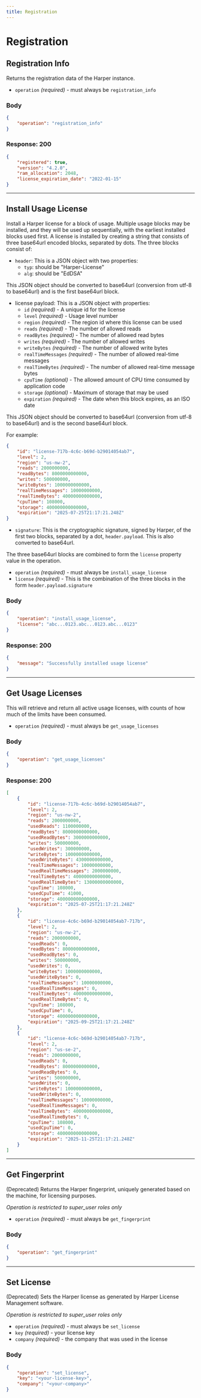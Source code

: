 ```yaml
---
title: Registration
---
```


# Registration

## Registration Info

Returns the registration data of the Harper instance.

- `operation` _(required)_ - must always be `registration_info`

### Body

```json
{
	"operation": "registration_info"
}
```

### Response: 200

```json
{
	"registered": true,
	"version": "4.2.0",
	"ram_allocation": 2048,
	"license_expiration_date": "2022-01-15"
}
```

---

## Install Usage License

Install a Harper license for a block of usage. Multiple usage blocks may be installed, and they will be used up sequentially, with the earliest installed blocks used first. A license is installed
by creating a string that consists of three base64url encoded blocks, separated by dots. The three blocks consist of:

- `header`: This is a JSON object with two properties:
  - `typ`: should be "Harper-License"
  - `alg`: should be "EdDSA"

This JSON object should be converted to base64url (conversion from utf-8 to base64url) and is the first base64url block.

- license payload: This is a JSON object with properties:
  - `id` _(required)_ - A unique id for the license
  - `level` _(required)_ - Usage level number
  - `region` _(required)_ - The region id where this license can be used
  - `reads` _(required)_ - The number of allowed reads
  - `readBytes` _(required)_ - The number of allowed read bytes
  - `writes` _(required)_ - The number of allowed writes
  - `writeBytes` _(required)_ - The number of allowed write bytes
  - `realTimeMessages` _(required)_ - The number of allowed real-time messages
  - `realTimeBytes` _(required)_ - The number of allowed real-time message bytes
  - `cpuTime` _(optional)_ - The allowed amount of CPU time consumed by application code
  - `storage` _(optional)_ - Maximum of storage that may be used
  - `expiration` _(required)_ - The date when this block expires, as an ISO date

This JSON object should be converted to base64url (conversion from utf-8 to base64url) and is the second base64url block.

For example:

```json
{
	"id": "license-717b-4c6c-b69d-b29014054ab7",
	"level": 2,
	"region": "us-nw-2",
	"reads": 2000000000,
	"readBytes": 8000000000000,
	"writes": 500000000,
	"writeBytes": 1000000000000,
	"realTimeMessages": 10000000000,
	"realTimeBytes": 40000000000000,
	"cpuTime": 108000,
	"storage": 400000000000000,
	"expiration": "2025-07-25T21:17:21.248Z"
}
```

- `signature`: This is the cryptographic signature, signed by Harper, of the first two blocks, separated by a dot, `header.payload`. This is also converted to base64url.

The three base64url blocks are combined to form the `license` property value in the operation.

- `operation` _(required)_ - must always be `install_usage_license`
- `license` _(required)_ - This is the combination of the three blocks in the form `header.payload.signature`

### Body

```json
{
	"operation": "install_usage_license",
	"license": "abc...0123.abc...0123.abc...0123"
}
```

### Response: 200

```json
{
	"message": "Successfully installed usage license"
}
```

---

## Get Usage Licenses

This will retrieve and return all active usage licenses, with counts of how much of the limits have been consumed.

- `operation` _(required)_ - must always be `get_usage_licenses`

### Body

```json
{
	"operation": "get_usage_licenses"
}
```

### Response: 200

```json
[
	{
		"id": "license-717b-4c6c-b69d-b29014054ab7",
		"level": 2,
		"region": "us-nw-2",
		"reads": 2000000000,
		"usedReads": 1100000000,
		"readBytes": 8000000000000,
		"usedReadBytes": 3000000000000,
		"writes": 500000000,
		"usedWrites": 300000000,
		"writeBytes": 1000000000000,
		"usedWriteBytes": 4300000000000,
		"realTimeMessages": 10000000000,
		"usedRealTimeMessages": 2000000000,
		"realTimeBytes": 40000000000000,
		"usedRealTimeBytes": 13000000000000,
		"cpuTime": 108000,
		"usedCpuTime": 41000,
		"storage": 400000000000000,
		"expiration": "2025-07-25T21:17:21.248Z"
	},
	{
		"id": "license-4c6c-b69d-b29014054ab7-717b",
		"level": 2,
		"region": "us-nw-2",
		"reads": 2000000000,
		"usedReads": 0,
		"readBytes": 8000000000000,
		"usedReadBytes": 0,
		"writes": 500000000,
		"usedWrites": 0,
		"writeBytes": 1000000000000,
		"usedWriteBytes": 0,
		"realTimeMessages": 10000000000,
		"usedRealTimeMessages": 0,
		"realTimeBytes": 40000000000000,
		"usedRealTimeBytes": 0,
		"cpuTime": 108000,
		"usedCpuTime": 0,
		"storage": 400000000000000,
		"expiration": "2025-09-25T21:17:21.248Z"
	},
	{
		"id": "license-4c6c-b69d-b29014054ab7-717b",
		"level": 2,
		"region": "us-se-2",
		"reads": 2000000000,
		"usedReads": 0,
		"readBytes": 8000000000000,
		"usedReadBytes": 0,
		"writes": 500000000,
		"usedWrites": 0,
		"writeBytes": 1000000000000,
		"usedWriteBytes": 0,
		"realTimeMessages": 10000000000,
		"usedRealTimeMessages": 0,
		"realTimeBytes": 40000000000000,
		"usedRealTimeBytes": 0,
		"cpuTime": 108000,
		"usedCpuTime": 0,
		"storage": 400000000000000,
		"expiration": "2025-11-25T21:17:21.248Z"
	}
]
```

---

## Get Fingerprint

(Deprecated)
Returns the Harper fingerprint, uniquely generated based on the machine, for licensing purposes.

_Operation is restricted to super_user roles only_

- `operation` _(required)_ - must always be `get_fingerprint`

### Body

```json
{
	"operation": "get_fingerprint"
}
```

---

## Set License

(Deprecated)
Sets the Harper license as generated by Harper License Management software.

_Operation is restricted to super_user roles only_

- `operation` _(required)_ - must always be `set_license`
- `key` _(required)_ - your license key
- `company` _(required)_ - the company that was used in the license

### Body

```json
{
	"operation": "set_license",
	"key": "<your-license-key>",
	"company": "<your-company>"
}
```

